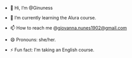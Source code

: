 - 👋 Hi, I’m @Ginuness

- 🌱 I’m currently learning the Alura course.

- 📫 How to reach me @giovanna.nunes1902@gmail.com
- 😄 Pronouns: she/her.
- ⚡ Fun fact: I'm taking an English course.


